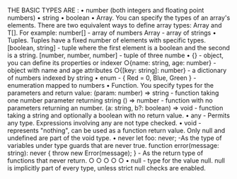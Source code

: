 THE BASIC TYPES ARE :
• number (both integers and floating point numbers)
• string
• boolean
• Array. You can specify the types of an array's elements. There are two equivalent ways to
define array types: Array<T> and T[]. For example:
number[] - array of numbers
Array<string> - array of strings
• Tuples. Tuples have a fixed number of elements with specific types.
[boolean, string] - tuple where the first element is a boolean and the second is a
string.
[number, number, number] - tuple of three numbe
• {} - object, you can define its properties or indexer
○{name: string, age: number} - object with name and age attributes
○{[key: string]: number} - a dictionary of numbers indexed by string
• enum - { Red = 0, Blue, Green } - enumeration mapped to numbers
• Function. You specify types for the parameters and return value:
(param: number) => string - function taking one number parameter returning string
() => number - function with no parameters returning an number.
(a: string, b?: boolean) => void - function taking a string and optionally a boolean with
no return value.
• any - Permits any type. Expressions involving any are not type checked.
• void - represents "nothing", can be used as a function return value. Only null and undefined
are part of the void type.
• never
let foo: never; -As the type of variables under type guards that are never true.
function error(message: string): never { throw new Error(message); } - As the return
type of functions that never return.
○
○
○
○
○
• null - type for the value null. null is implicitly part of every type, unless strict null checks are
enabled.

